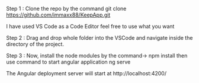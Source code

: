 Step 1 : Clone the repo by the command git clone https://github.com/immaxx88/KeepApp.git

I have used VS Code as a Code Editor feel free to use what you want

Step 2 : Drag and drop whole folder into the VSCode and navigate inside the directory of the project.

Step 3 : Now, install the node modules by the command->   npm install
                                                     then use command to start angular application ng serve 

The Angular deployment server will start at http://localhost:4200/ 

